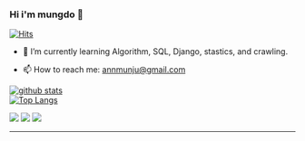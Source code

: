 ### Hi i'm mungdo 👋
[![Hits](https://hits.seeyoufarm.com/api/count/incr/badge.svg?url=https%3A%2F%2Fgithub.com%2Fmungdo&count_bg=%23DC5F5F&title_bg=%23555555&icon=&icon_color=%23E7E7E7&title=hits&edge_flat=false)](https://hits.seeyoufarm.com)



<!-- **mungdo/mungdo** is a ✨ _special_ ✨ repository because its `README.md` (this file) appears on your GitHub profile. -->

<!-- Here are some ideas to get you started: -->

<!-- - 🔭 I’m currently working on ... -->
- 🌱 I’m currently learning Algorithm, SQL, Django, stastics, and crawling.
<!-- - 👯 I’m looking to collaborate on ... -->
<!-- - 🤔 I’m looking for help with ... -->
<!-- - 💬 Ask me about ... -->
- 📫 How to reach me: annmunju@gmail.com
<!-- - 😄 Pronouns: ... -->
<!-- - ⚡ Fun fact: ... -->


[![github stats](https://github-readme-stats.vercel.app/api?username=mungdo&show_icons=true&hide_border=true)](https://github.com/mungdo)  
[![Top Langs](https://github-readme-stats.vercel.app/api/top-langs/?username=mungdo&layout=compact)](https://github.com/mungdo)

![](https://img.shields.io/badge/Python-3776AB?style=flat-square&logo=Python&logoColor=white)
<img src="https://img.shields.io/badge/Django-092E20?style=flat-square&logo=Django&logoColor=white"/></a>
<img src="https://img.shields.io/badge/Mysql-E6B91E?style=flat-square&logo=MySql&logoColor=white"/></a>

    


---